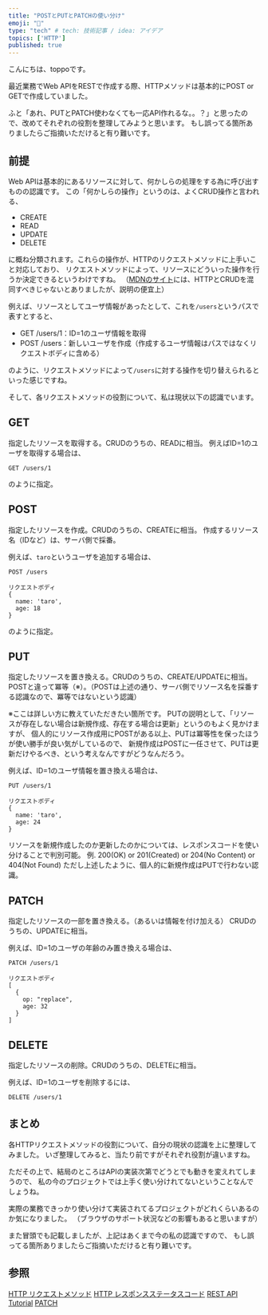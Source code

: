 ```yaml
---
title: "POSTとPUTとPATCHの使い分け"
emoji: "🍣"
type: "tech" # tech: 技術記事 / idea: アイデア
topics: ['HTTP']
published: true
---
```


こんにちは、toppoです。

最近業務でWeb APIをRESTで作成する際、HTTPメソッドは基本的にPOST or GETで作成していました。

ふと「あれ、PUTとPATCH使わなくても一応API作れるな。。？」と思ったので、改めてそれぞれの役割を整理してみようと思います。
もし誤ってる箇所ありましたらご指摘いただけると有り難いです。
## 前提
Web APIは基本的にあるリソースに対して、何かしらの処理をする為に呼び出すものの認識です。
この「何かしらの操作」というのは、よくCRUD操作と言われる、

- CREATE
- READ
- UPDATE
- DELETE

に概ね分類されます。これらの操作が、HTTPのリクエストメソッドに上手いこと対応しており、
リクエストメソッドによって、リソースにどういった操作を行うか決定できるというわけですね。
（[MDNのサイト](https://developer.mozilla.org/ja/docs/Web/HTTP/Methods/PATCH)には、HTTPとCRUDを混同すべきじゃないとありましたが、説明の便宜上）

例えば、リソースとしてユーザ情報があったとして、これを`/users`というパスで表すとすると、

- GET /users/1：ID=1のユーザ情報を取得
- POST /users：新しいユーザを作成（作成するユーザ情報はパスではなくリクエストボディに含める）

のように、リクエストメソッドによって`/users`に対する操作を切り替えられるといった感じですね。

そして、各リクエストメソッドの役割について、私は現状以下の認識でいます。

## GET
指定したリソースを取得する。CRUDのうちの、READに相当。
例えばID=1のユーザを取得する場合は、
```
GET /users/1
```
のように指定。

## POST
指定したリソースを作成。CRUDのうちの、CREATEに相当。
作成するリソース名（IDなど）は、サーバ側で採番。

例えば、`taro`というユーザを追加する場合は、
```
POST /users

リクエストボディ
{
  name: 'taro',
  age: 18
}
```
のように指定。

## PUT
指定したリソースを置き換える。CRUDのうちの、CREATE/UPDATEに相当。
POSTと違って冪等（※）。（POSTは上述の通り、サーバ側でリソース名を採番する認識なので、冪等ではないという認識）

※ここは詳しい方に教えていただきたい箇所です。
PUTの説明として、「リソースが存在しない場合は新規作成、存在する場合は更新」というのもよく見かけますが、
個人的にリソース作成用にPOSTがある以上、PUTは冪等性を保ったほうが使い勝手が良い気がしているので、
新規作成はPOSTに一任させて、PUTは更新だけやるべき、という考えなんですがどうなんだろう。

例えば、ID=1のユーザ情報を置き換える場合は、
```
PUT /users/1

リクエストボディ
{
  name: 'taro',
  age: 24
}
```
リソースを新規作成したのか更新したのかについては、レスポンスコードを使い分けることで判別可能。
例. 200(OK) or 201(Created) or 204(No Content) or 404(Not Found)
ただし上述したように、個人的に新規作成はPUTで行わない認識。

## PATCH
指定したリソースの一部を置き換える。（あるいは情報を付け加える）
CRUDのうちの、UPDATEに相当。

例えば、ID=1のユーザの年齢のみ置き換える場合は、
```
PATCH /users/1

リクエストボディ
[
  {
    op: "replace",
    age: 32
  }
]
```

## DELETE
指定したリソースの削除。CRUDのうちの、DELETEに相当。

例えば、ID=1のユーザを削除するには、
```
DELETE /users/1
```

## まとめ
各HTTPリクエストメソッドの役割について、自分の現状の認識を上に整理してみました。
いざ整理してみると、当たり前ですがそれぞれ役割が違いますね。

ただその上で、結局のところはAPIの実装次第でどうとでも動きを変えれてしまうので、
私の今のプロジェクトでは上手く使い分けれてないということなんでしょうね。

実際の業務できっかり使い分けて実装されてるプロジェクトがどれくらいあるのか気になりました。
（ブラウザのサポート状況などの影響もあると思いますが）

また冒頭でも記載しましたが、上記はあくまで今の私の認識ですので、
もし誤ってる箇所ありましたらご指摘いただけると有り難いです。

## 参照
[HTTP リクエストメソッド](https://developer.mozilla.org/ja/docs/Web/HTTP/Methods)
[HTTP レスポンスステータスコード](https://developer.mozilla.org/ja/docs/Web/HTTP/Status)
[REST API Tutorial](https://restfulapi.net/http-methods/)
[PATCH](https://developer.mozilla.org/ja/docs/Web/HTTP/Methods/PATCH)